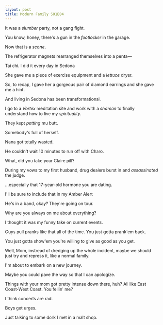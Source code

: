 ```yaml
---
layout: post
title: Modern Family S01E04
---
```

It was a _slumber_ party, not a gang fight.

You know, honey, there's a gun in the _footlocker_ in the garage.

Now that is a _scone_.

The refrigerator magnets rearranged themselves into a penta—

Tai chi. I did it every day in Sedona

She gave me a piece of exercise equipment and a _lettuce_ dryer.

So, to recap, I gave her a gorgeous pair of diamond earrings and she gave me a hint.

And living in Sedona has been transformational.

I go to a _Vortex_ meditation site and work with a _shaman_ to finally understand how to live my _spirituality_.

They kept _patting_ mu butt.

Somebody's full of herself.

Nana got totally wasted.

He couldn't wait 10 minutes to run off with Charo.

What, did you take your Claire pill?

During my vows to my first husband, drug dealers burst in and _assassinated_ the judge.

...especially that 17-year-old hormone you are dating.

I'll be sure to include that in my Amber Alert

He's in a band, okay? They're going on tour.

Why are you always on me about everything?

I thought it was my funny take on current events.

Guys pull pranks like that all of the time. You just gotta prank'em back.

You just gotta show'em you're willing to give as good as you get.

Well, Mom, instread of dredging up the whole incident, maybe we should just try and repress it, like a normal family.

I'm about to embark on a new journey.

Maybe you could pave the way so that I can apologize.

Things with your mom got pretty intense down there, huh? All like East Coast-West Coast. You fellin' me?

I think concerts are rad.

Boys get urges.

Just talking to some dork I met in a malt shop.

